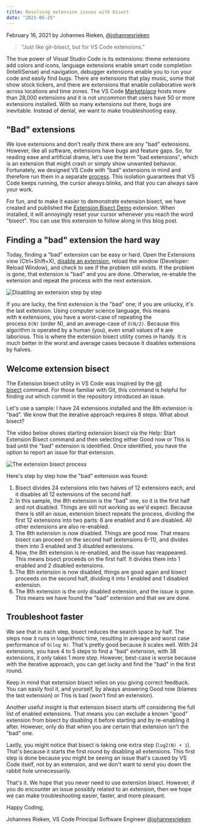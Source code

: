 ```yaml
---
title: Resolving extension issues with bisect
date: "2021-05-25"
---
```


February 16, 2021 by Johannes Rieken, [@johannesrieken](https://twitter.com/johannesrieken)

> "Just like git-bisect, but for VS Code extensions."

The true power of Visual Studio Code is its extensions: theme extensions add colors and icons, language extensions enable smart code completion (IntelliSense) and navigation, debugger extensions enable you to run your code and easily find bugs. There are extensions that play music, some that show stock tickers, and there are extensions that enable collaborative work across locations and time zones. The VS Code [Marketplace](https://marketplace.visualstudio.com/vscode) hosts more than 28,000 extensions and it is not uncommon that users have 50 or more extensions installed. With so many extensions out there, bugs are inevitable. Instead of denial, we want to make troubleshooting easy.

## "Bad" extensions

We love extensions and don't really think there are any "bad" extensions. However, like all software, extensions have bugs and feature gaps. So, for reading ease and artificial drama, let's use the term "bad extensions", which is an extension that might crash or simply show unwanted behavior. Fortunately, we designed VS Code with "bad" extensions in mind and therefore run them in a separate [process](https://code.visualstudio.com/api/advanced-topics/extension-host). This isolation guarantees that VS Code keeps running, the cursor always blinks, and that you can always save your work.

For fun, and to make it easier to demonstrate extension bisect, we have created and published the [Extension Bisect Demo](https://marketplace.visualstudio.com/items?itemName=jrieken.bisectdemo) extension. When installed, it will annoyingly reset your cursor whenever you reach the word "bisect". You can use this extension to follow along in this blog post.

## Finding a "bad" extension the hard way

Today, finding a "bad" extension can be easy or hard. Open the Extensions view (Ctrl+Shift+X), [disable an extension](https://code.visualstudio.com/docs/editor/extension-marketplace#_disable-an-extension), reload the window (Developer: Reload Window), and check to see if the problem still exists. If the problem is gone, that extension is "bad" and you are done. Otherwise, re-enable the extension and repeat the process with the next extension.

![Disabling an extension step by step](https://code.visualstudio.com/assets/blogs/2021/02/16/disable_manually.png)

If you are lucky, the first extension is the "bad" one; if you are unlucky, it's the last extension. Using computer science language, this means with `N` extensions, you have a worst-case of repeating the process `O(N)` (order N), and an average-case of `O(N/2)`. Because this algorithm is operated by a human (you), even small values of `N` are laborious. This is where the extension bisect utility comes in handy. It is much better in the worst and average cases because it disables extensions by halves.

## Welcome extension bisect

The Extension bisect utility in VS Code was inspired by the [git bisect](https://git-scm.com/docs/git-bisect) command. For those familiar with Git, this command is helpful for finding out which commit in the repository introduced an issue.

Let's use a sample: I have 24 extensions installed and the 8th extension is "bad". We know that the iterative approach requires 8 steps. What about bisect?

The video below shows starting extension bisect via the Help: Start Extension Bisect command and then selecting either Good now or This is bad until the "bad" extension is identified. Once identified, you have the option to report an issue for that extension.

![The extension bisect process](https://code.visualstudio.com/assets/blogs/2021/02/16/bisect.gif)

Here's step by step how the "bad" extension was found:

1.  Bisect divides 24 extensions into two halves of 12 extensions each, and it disables all 12 extensions of the second half.
2.  In this sample, the 8th extension is the "bad" one, so it is the first half and not disabled. Things are still not working as we'd expect. Because there is still an issue, extension bisect repeats the process, dividing the first 12 extensions into two parts: 6 are enabled and 6 are disabled. All other extensions are also re-enabled.
3.  The 8th extension is now disabled. Things are good now. That means bisect can proceed on the second half (extensions 6-11), and divides them into 3 enabled and 3 disabled extensions.
4.  Now, the 8th extension is re-enabled, and the issue has reappeared. This means bisect proceeds on the first half. It divides them into 1 enabled and 2 disabled extensions.
5.  The 8th extension is now disabled, things are good again and bisect proceeds on the second half, dividing it into 1 enabled and 1 disabled extension.
6.  The 8th extension is the only disabled extension, and the issue is gone. This means we have found the "bad" extension and that we are done.

## Troubleshoot faster

We see that in each step, bisect reduces the search space by half. The steps now it runs in logarithmic time, resulting in average and worst case performance of `O(log N)`. That's pretty good because it scales well. With 24 extensions, you have 4 to 5 steps to find a "bad" extension, with 38 extensions, it only takes 1 more step. However, best-case is worse because with the iterative approach, you can get lucky and find the "bad" in the first round.

Keep in mind that extension bisect relies on you giving correct feedback. You can easily fool it, and yourself, by always answering Good now (blames the last extension) or This is bad (won't find an extension).

Another useful insight is that extension bisect starts off considering the full list of enabled extensions. That means you can exclude a known "good" extension from bisect by disabling it before starting and by re-enabling it after. However, only do that when you are certain that extension isn't the "bad" one.

Lastly, you might notice that bisect is taking one extra step (`log2(N) + 1`). That's because it starts the first round by disabling all extensions. This first step is done because you might be seeing an issue that's caused by VS Code itself, not by an extension, and we don't want to send you down the rabbit hole unnecessarily.

That's it. We hope that you never need to use extension bisect. However, if you do encounter an issue possibly related to an extension, then we hope we can make troubleshooting easier, faster, and more pleasant.

Happy Coding,

Johannes Rieken, VS Code Principal Software Engineer [@johannesrieken](https://twitter.com/johannesrieken)
